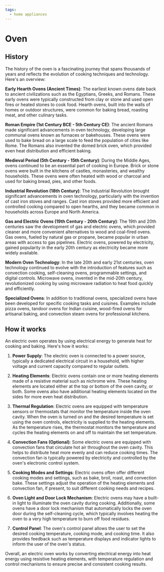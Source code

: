 ```yaml
---
tags:
  - home appliances
---
```


# Oven

## History

The history of the oven is a fascinating journey that spans thousands of years and reflects the evolution of cooking techniques and technology. Here's an overview:

**Early Hearth Ovens (Ancient Times)**: The earliest known ovens date back to ancient civilizations such as the Egyptians, Greeks, and Romans. These early ovens were typically constructed from clay or stone and used open fires or heated stones to cook food. Hearth ovens, built into the walls of homes or outdoor structures, were common for baking bread, roasting meat, and other culinary tasks.

**Roman Empire (1st Century BCE - 5th Century CE)**: The ancient Romans made significant advancements in oven technology, developing large communal ovens known as furnaces or bakehouses. These ovens were used to bake bread on a large scale to feed the population of cities like Rome. The Romans also invented the domed brick oven, which provided even heat distribution and efficient baking.

**Medieval Period (5th Century - 15th Century)**: During the Middle Ages, ovens continued to be an essential part of cooking in Europe. Brick or stone ovens were built in the kitchens of castles, monasteries, and wealthy households. These ovens were often heated with wood or charcoal and used for baking bread, pies, and other foods.

**Industrial Revolution (18th Century)**: The Industrial Revolution brought significant advancements in oven technology, particularly with the invention of cast iron stoves and ranges. Cast iron stoves provided more efficient and controlled cooking compared to open hearths, and they became common in households across Europe and North America.

**Gas and Electric Ovens (19th Century - 20th Century)**: The 19th and 20th centuries saw the development of gas and electric ovens, which provided cleaner and more convenient alternatives to wood and coal-fired ovens. Gas ovens, fueled by natural gas or propane, became popular in urban areas with access to gas pipelines. Electric ovens, powered by electricity, gained popularity in the early 20th century as electricity became more widely available.

**Modern Oven Technology**: In the late 20th and early 21st centuries, oven technology continued to evolve with the introduction of features such as convection cooking, self-cleaning ovens, programmable settings, and digital controls. Microwave ovens, invented in the mid-20th century, revolutionized cooking by using microwave radiation to heat food quickly and efficiently.

**Specialized Ovens**: In addition to traditional ovens, specialized ovens have been developed for specific cooking tasks and cuisines. Examples include pizza ovens, tandoor ovens for Indian cuisine, wood-fired ovens for artisanal baking, and convection steam ovens for professional kitchens.

## How it works

An electric oven operates by using electrical energy to generate heat for cooking and baking. Here's how it works:

1. **Power Supply**: The electric oven is connected to a power source, typically a dedicated electrical circuit in a household, with higher voltage and current capacity compared to regular outlets.

2. **Heating Elements**: Electric ovens contain one or more heating elements made of a resistive material such as nichrome wire. These heating elements are located either at the top or bottom of the oven cavity, or both. Some ovens also have additional heating elements located on the sides for more even heat distribution.

3. **Thermal Regulation**: Electric ovens are equipped with temperature sensors or thermostats that monitor the temperature inside the oven cavity. When the oven is turned on and the desired temperature is set using the oven controls, electricity is supplied to the heating elements. As the temperature rises, the thermostat monitors the temperature and cycles the heating elements on and off to maintain the set temperature.

4. **Convection Fans (Optional)**: Some electric ovens are equipped with convection fans that circulate hot air throughout the oven cavity. This helps to distribute heat more evenly and can reduce cooking times. The convection fan is typically powered by electricity and controlled by the oven's electronic control system.

5. **Cooking Modes and Settings**: Electric ovens often offer different cooking modes and settings, such as bake, broil, roast, and convection bake. These settings adjust the operation of the heating elements and convection fan, if present, to suit different cooking needs and recipes.

6. **Oven Light and Door Lock Mechanism**: Electric ovens may have a built-in light to illuminate the oven cavity during cooking. Additionally, some ovens have a door lock mechanism that automatically locks the oven door during the self-cleaning cycle, which typically involves heating the oven to a very high temperature to burn off food residues.

7. **Control Panel**: The oven's control panel allows the user to set the desired cooking temperature, cooking mode, and cooking time. It also provides feedback such as temperature displays and indicator lights to inform the user of the oven's status.

Overall, an electric oven works by converting electrical energy into heat energy using resistive heating elements, with temperature regulation and control mechanisms to ensure precise and consistent cooking results.